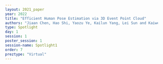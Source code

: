 ```yaml
---
layout: 2021_paper
year: 2022
title: "Efficient Human Pose Estimation via 3D Event Point Cloud"
authors: "Jiaan Chen, Hao Shi, Yaozu Ye, Kailun Yang, Lei Sun and Kaiwei Wang"
type: Spotlight
day: 1
session: 1
poster_session: 1
session-name: Spotlight1
order: 7
preztype: "Virtual"
---
```

